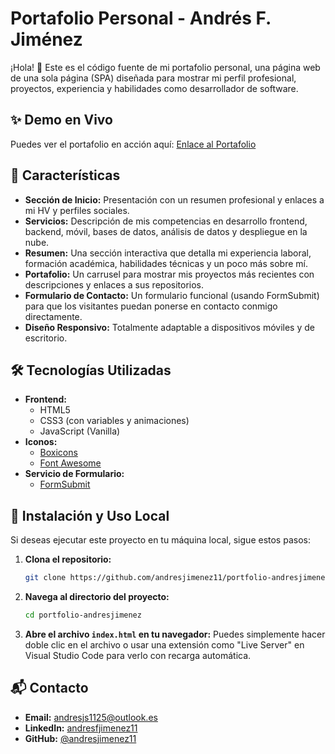 # Portafolio Personal - Andrés F. Jiménez

¡Hola! 👋 Este es el código fuente de mi portafolio personal, una página web de una sola página (SPA) diseñada para mostrar mi perfil profesional, proyectos, experiencia y habilidades como desarrollador de software.

## ✨ Demo en Vivo

Puedes ver el portafolio en acción aquí: [Enlace al Portafolio](https://portfolio-andresjimenez.netlify.app/)

## 🚀 Características

*   **Sección de Inicio:** Presentación con un resumen profesional y enlaces a mi HV y perfiles sociales.
*   **Servicios:** Descripción de mis competencias en desarrollo frontend, backend, móvil, bases de datos, análisis de datos y despliegue en la nube.
*   **Resumen:** Una sección interactiva que detalla mi experiencia laboral, formación académica, habilidades técnicas y un poco más sobre mí.
*   **Portafolio:** Un carrusel para mostrar mis proyectos más recientes con descripciones y enlaces a sus repositorios.
*   **Formulario de Contacto:** Un formulario funcional (usando FormSubmit) para que los visitantes puedan ponerse en contacto conmigo directamente.
*   **Diseño Responsivo:** Totalmente adaptable a dispositivos móviles y de escritorio.

## 🛠️ Tecnologías Utilizadas

*   **Frontend:**
    *   HTML5
    *   CSS3 (con variables y animaciones)
    *   JavaScript (Vanilla)
*   **Iconos:**
    *   [Boxicons](https://boxicons.com/)
    *   [Font Awesome](https://fontawesome.com/)
*   **Servicio de Formulario:**
    *   [FormSubmit](https://formsubmit.co/)

## 🔧 Instalación y Uso Local

Si deseas ejecutar este proyecto en tu máquina local, sigue estos pasos:

1.  **Clona el repositorio:**
    ```bash
    git clone https://github.com/andresjimenez11/portfolio-andresjimenez.git
    ```
2.  **Navega al directorio del proyecto:**
    ```bash
    cd portfolio-andresjimenez
    ```
3.  **Abre el archivo `index.html` en tu navegador:**
    Puedes simplemente hacer doble clic en el archivo o usar una extensión como "Live Server" en Visual Studio Code para verlo con recarga automática.

## 📬 Contacto

*   **Email:** andresjs1125@outlook.es
*   **LinkedIn:** [andresfjimenez11](https://www.linkedin.com/in/andresfjimenez11/)
*   **GitHub:** [@andresjimenez11](https://github.com/andresjimenez11)
